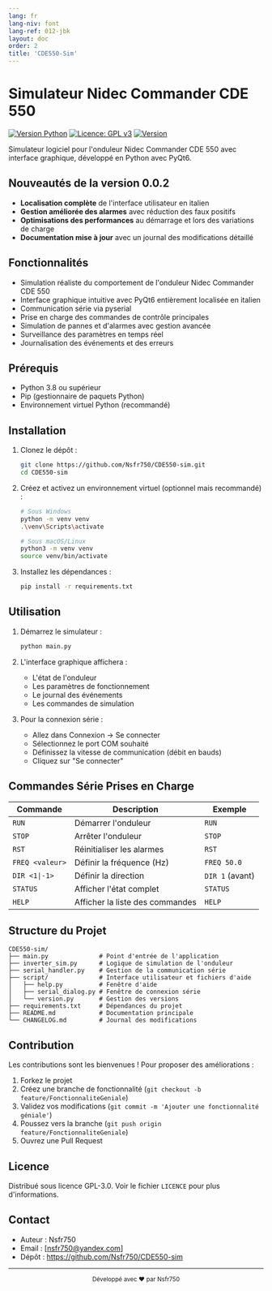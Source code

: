 ```yaml
---
lang: fr
lang-niv: font
lang-ref: 012-jbk
layout: doc
order: 2
title: 'CDE550-Sim'
---
```


# Simulateur Nidec Commander CDE 550

[![Version Python](https://img.shields.io/badge/python-3.8+-blue.svg)](https://www.python.org/downloads/)
[![Licence: GPL v3](https://img.shields.io/badge/Licence-GPLv3-blue.svg)](https://www.gnu.org/licenses/gpl-3.0)
[![Version](https://img.shields.io/badge/version-0.0.2-green.svg)](CHANGELOG.md)

Simulateur logiciel pour l'onduleur Nidec Commander CDE 550 avec interface graphique, développé en Python avec PyQt6.

## Nouveautés de la version 0.0.2

- **Localisation complète** de l'interface utilisateur en italien
- **Gestion améliorée des alarmes** avec réduction des faux positifs
- **Optimisations des performances** au démarrage et lors des variations de charge
- **Documentation mise à jour** avec un journal des modifications détaillé

## Fonctionnalités

- Simulation réaliste du comportement de l'onduleur Nidec Commander CDE 550
- Interface graphique intuitive avec PyQt6 entièrement localisée en italien
- Communication série via pyserial
- Prise en charge des commandes de contrôle principales
- Simulation de pannes et d'alarmes avec gestion avancée
- Surveillance des paramètres en temps réel
- Journalisation des événements et des erreurs

## Prérequis

- Python 3.8 ou supérieur
- Pip (gestionnaire de paquets Python)
- Environnement virtuel Python (recommandé)

## Installation

1. Clonez le dépôt :
   ```bash
   git clone https://github.com/Nsfr750/CDE550-sim.git
   cd CDE550-sim
   ```

2. Créez et activez un environnement virtuel (optionnel mais recommandé) :
   ```bash
   # Sous Windows
   python -m venv venv
   .\venv\Scripts\activate
   
   # Sous macOS/Linux
   python3 -m venv venv
   source venv/bin/activate
   ```

3. Installez les dépendances :
   ```bash
   pip install -r requirements.txt
   ```

## Utilisation

1. Démarrez le simulateur :
   ```bash
   python main.py
   ```

2. L'interface graphique affichera :
   - L'état de l'onduleur
   - Les paramètres de fonctionnement
   - Le journal des événements
   - Les commandes de simulation

3. Pour la connexion série :
   - Allez dans Connexion -> Se connecter
   - Sélectionnez le port COM souhaité
   - Définissez la vitesse de communication (débit en bauds)
   - Cliquez sur "Se connecter"

## Commandes Série Prises en Charge

| Commande | Description | Exemple |
|----------|-------------|---------|
| `RUN` | Démarrer l'onduleur | `RUN` |
| `STOP` | Arrêter l'onduleur | `STOP` |
| `RST` | Réinitialiser les alarmes | `RST` |
| `FREQ <valeur>` | Définir la fréquence (Hz) | `FREQ 50.0` |
| `DIR <1\|-1>` | Définir la direction | `DIR 1` (avant) |
| `STATUS` | Afficher l'état complet | `STATUS` |
| `HELP` | Afficher la liste des commandes | `HELP` |

## Structure du Projet

```
CDE550-sim/
├── main.py              # Point d'entrée de l'application
├── inverter_sim.py      # Logique de simulation de l'onduleur
├── serial_handler.py    # Gestion de la communication série
├── script/              # Interface utilisateur et fichiers d'aide
│   ├── help.py          # Fenêtre d'aide
│   ├── serial_dialog.py # Fenêtre de connexion série
│   └── version.py       # Gestion des versions
├── requirements.txt     # Dépendances du projet
├── README.md            # Documentation principale
└── CHANGELOG.md         # Journal des modifications
```

## Contribution

Les contributions sont les bienvenues ! Pour proposer des améliorations :

1. Forkez le projet
2. Créez une branche de fonctionnalité (`git checkout -b feature/FonctionnaliteGeniale`)
3. Validez vos modifications (`git commit -m 'Ajouter une fonctionnalité géniale'`)
4. Poussez vers la branche (`git push origin feature/FonctionnaliteGeniale`)
5. Ouvrez une Pull Request

## Licence

Distribué sous licence GPL-3.0. Voir le fichier `LICENCE` pour plus d'informations.

## Contact

- Auteur : Nsfr750
- Email : [nsfr750@yandex.com]
- Dépôt : https://github.com/Nsfr750/CDE550-sim

---

<div align="center">
  <sub>Développé avec ❤️ par Nsfr750</sub>
</div>
